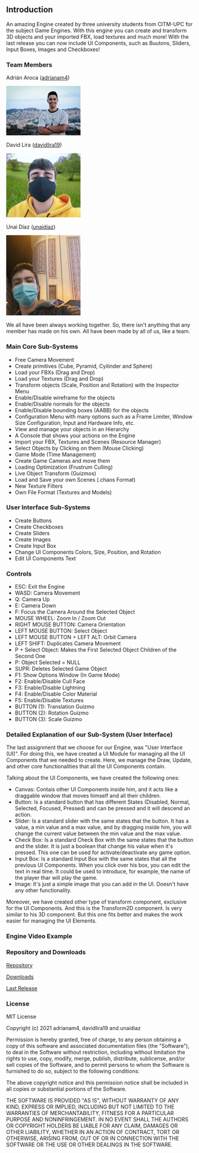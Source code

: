 ## Introduction

An amazing Engine created by three university students from CITM-UPC for the subject Game Engines. 
With this engine you can create and transform 3D objects and your imported FBX, load textures and much more!
With the last release you can now include UI Components, such as Buutons, Sliders, Input Boxes, Images and Checkboxes!



### Team Members

Adrián Aroca ([adrianam4](https://github.com/adrianam4))

<img width="200" src="Images\Adrian.jpg">

David Lira ([davidlira19](https://github.com/davidlira19))

<img width="200" src="Images\David.jpg">

Unai Díaz ([unaidiaz](https://github.com/unaidiaz))

<img width="200" src="Images\Unai.jpg">

We all have been always working together. So, there isn't anything that any member has made on his own. All have been made by all of us, like a team.

### Main Core Sub-Systems

- Free Camera Movement
- Create primitives (Cube, Pyramid, Cyilinder and Sphere)
- Load your FBXs (Drag and Drop)
- Load your Textures (Drag and Drop)
- Transform objects (Scale, Position and Rotation) with the Inspector Menu
- Enable/Disable wireframe for the objects
- Enable/Disable normals for the objects
- Enable/Disable bounding boxes (AABB) for the objects
- Configuration Menu with many options such as a Frame Limiter, Window Size Configuration, Input and Hardware Info, etc.
- View and manage your objects in an Hierarchy
- A Console that shows your actions on the Engine
- Import your FBX, Textures and Scenes (Resource Manager)
- Select Objects by Clicking on them (Mouse Clicking)
- Game Mode (Time Management)
- Create Game Cameras and move them
- Loading Optimization (Frustrum Culling)
- Live Object Transform (Guizmos)
- Load and Save your own Scenes (.chaos Format)
- New Texture Filters
- Own File Format (Textures and Models)


### User Interface Sub-Systems

- Create Buttons
- Create Checkboxes
- Create Sliders
- Create Images
- Create Input Box
- Change UI Components Colors, Size, Position, and Rotation
- Edit UI Components Text



### Controls

- ESC: Exit the Engine
- WASD: Camera Movement
- Q: Camera Up
- E: Camera Down
- F: Focus the Camera Around the Selected Object
- MOUSE WHEEL: Zoom In / Zoom Out
- RIGHT MOUSE BUTTON: Camera Orientation
- LEFT MOUSE BUTTON: Select Object
- LEFT MOUSE BUTTON + LEFT ALT: Orbit Camera
- LEFT SHIFT: Duplicates Camera Movement
- P + Select Object: Makes the First Selected Object Children of the Second One
- P: Object Selected = NULL
- SUPR: Deletes Selected Game Object
- F1: Show Options Window (In Game Mode)
- F2: Enable/Disable Cull Face
- F3: Enable/Disable Lightning
- F4: Enable/Disable Color Material
- F5: Enable/Disable Textures
- BUTTON (1): Translation Guizmo
- BUTTON (2): Rotation Guizmo
- BUTTON (3): Scale Guizmo

### Detailed Explanation of our Sub-System (User Interface)

The last assignment that we choose for our Engine, was "User Interface (UI)".
For doing this, we have created a UI Module for managing all the UI Components that we needed to create. Here, we manage the Draw, Update, and other core functionalities that all the UI Components contain.

Talking about the UI Components, we have created the following ones:
- Canvas: Contais other UI Components inside him, and it acts like a draggable window that moves himself and all their children.
- Button: Is a standard button that has different States (Disabled, Normal, Selected, Focused, Pressed) and can be pressed and it will descend an action.
- Slider: Is a standard slider with the same states that the button. It has a value, a min value and a max value, and by dragging inside him, you will change the current value between the min value and the max value.
- Check Box: Is a standard Check Box with the same states that the button and the slider. It is just a boolean that change his value when it's pressed. This one can be used for activate/deactivate any game option.
- Input Box: Is a standard Input Box with the same states that all the previous UI Components. When you click over his box, you can edit the text in real time. It could be used to introduce, for example, the name of the player thar will play the game.
- Image: It's just a simple image that you can add in the UI. Doesn't have any other functionality.

Moreover, we have created other type of transform component, exclusive for the UI Components. And this is the Transform2D component. Is very similar to his 3D component. But this one fits better and makes the work easier for managing the UI Elements.

### Engine Video Example



### Repository and Downloads

[Repository](https://github.com/adrianam4/Chaos-Engine)

[Downloads](https://github.com/adrianam4/Chaos-Engine/releases/tag/v.1.0)

[Last Release](https://github.com/adrianam4/Chaos-Engine/releases/download/v.1.0/ChaosEngine_v.1.0.zip)

### License

MIT License

Copyright (c) 2021 adrianam4, davidlira19 and unaidiaz

Permission is hereby granted, free of charge, to any person obtaining a copy
of this software and associated documentation files (the "Software"), to deal
in the Software without restriction, including without limitation the rights
to use, copy, modify, merge, publish, distribute, sublicense, and/or sell
copies of the Software, and to permit persons to whom the Software is
furnished to do so, subject to the following conditions:

The above copyright notice and this permission notice shall be included in all
copies or substantial portions of the Software.

THE SOFTWARE IS PROVIDED "AS IS", WITHOUT WARRANTY OF ANY KIND, EXPRESS OR
IMPLIED, INCLUDING BUT NOT LIMITED TO THE WARRANTIES OF MERCHANTABILITY,
FITNESS FOR A PARTICULAR PURPOSE AND NONINFRINGEMENT. IN NO EVENT SHALL THE
AUTHORS OR COPYRIGHT HOLDERS BE LIABLE FOR ANY CLAIM, DAMAGES OR OTHER
LIABILITY, WHETHER IN AN ACTION OF CONTRACT, TORT OR OTHERWISE, ARISING FROM,
OUT OF OR IN CONNECTION WITH THE SOFTWARE OR THE USE OR OTHER DEALINGS IN THE
SOFTWARE.
